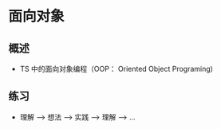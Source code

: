 # 面向对象

## 概述

*   TS 中的面向对象编程（OOP： Oriented Object Programing)

## 练习

*   理解 --> 想法 --> 实践 --> 理解 --> ...
